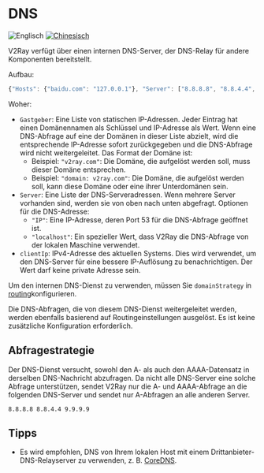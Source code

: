 # DNS

![Englisch](../resources/englishc.svg) [![Chinesisch](../resources/chinese.svg)](https://www.v2ray.com/chapter_02/04_dns.html)

V2Ray verfügt über einen internen DNS-Server, der DNS-Relay für andere Komponenten bereitstellt.

Aufbau:

```javascript
{"Hosts": {"baidu.com": "127.0.0.1"}, "Server": ["8.8.8.8", "8.8.4.4", "localhost"], "clientIp": "1.2.3.4" }
```

Woher:

* `Gastgeber`: Eine Liste von statischen IP-Adressen. Jeder Eintrag hat einen Domänennamen als Schlüssel und IP-Adresse als Wert. Wenn eine DNS-Abfrage auf eine der Domänen in dieser Liste abzielt, wird die entsprechende IP-Adresse sofort zurückgegeben und die DNS-Abfrage wird nicht weitergeleitet. Das Format der Domäne ist: 
  * Beispiel: `"v2ray.com"`: Die Domäne, die aufgelöst werden soll, muss dieser Domäne entsprechen.
  * Beispiel: `"domain: v2ray.com"`: Die Domäne, die aufgelöst werden soll, kann diese Domäne oder eine ihrer Unterdomänen sein.
* `Server`: Eine Liste der DNS-Serveradressen. Wenn mehrere Server vorhanden sind, werden sie von oben nach unten abgefragt. Optionen für die DNS-Adresse: 
  * `"IP"`: Eine IP-Adresse, deren Port 53 für die DNS-Abfrage geöffnet ist.
  * `"localhost"`: Ein spezieller Wert, dass V2Ray die DNS-Abfrage von der lokalen Maschine verwendet.
* `clientIp`: IPv4-Adresse des aktuellen Systems. Dies wird verwendet, um den DNS-Server für eine bessere IP-Auflösung zu benachrichtigen. Der Wert darf keine private Adresse sein.

Um den internen DNS-Dienst zu verwenden, müssen Sie `domainStrategy` in [routing](routing.md)konfigurieren.

Die DNS-Abfragen, die von diesem DNS-Dienst weitergeleitet werden, werden ebenfalls basierend auf Routingeinstellungen ausgelöst. Es ist keine zusätzliche Konfiguration erforderlich.

## Abfragestrategie

Der DNS-Dienst versucht, sowohl den A- als auch den AAAA-Datensatz in derselben DNS-Nachricht abzufragen. Da nicht alle DNS-Server eine solche Abfrage unterstützen, sendet V2Ray nur die A- und AAAA-Abfrage an die folgenden DNS-Server und sendet nur A-Abfragen an alle anderen Server.

```text
8.8.8.8 8.8.4.4 9.9.9.9
```

## Tipps

* Es wird empfohlen, DNS von Ihrem lokalen Host mit einem Drittanbieter-DNS-Relayserver zu verwenden, z. B. [CoreDNS](https://coredns.io/).